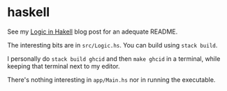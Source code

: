 # haskell

See my [Logic in Hakell](https://eevie.ro/posts/2018-12-14-clasical-logic-in-haskell.html) blog 
post for an adequate README.

The interesting bits are in `src/Logic.hs`. You can build using `stack build`.

I personally do `stack build ghcid` and then `make ghcid` in a terminal, while
keeping that terminal next to my editor.

There's nothing interesting in `app/Main.hs` nor in running the executable.
